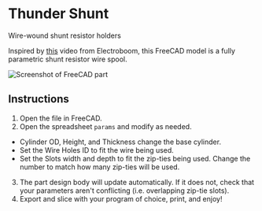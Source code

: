 # Thunder Shunt
Wire-wound shunt resistor holders

Inspired by [this](https://youtu.be/j4u8fl31sgQ) video from Electroboom, this FreeCAD model is a fully parametric shunt resistor wire spool.

![Screenshot of FreeCAD part](/assets/thunder-shunt/thunder_shunt_model.png)

## Instructions
1. Open the file in FreeCAD.
2. Open the spreadsheet `params` and modify as needed.
  - Cylinder OD, Height, and Thickness change the base cylinder.
  - Set the Wire Holes ID to fit the wire being used.
  - Set the Slots width and depth to fit the zip-ties being used. Change the number to match how many zip-ties will be used.
3. The part design body will update automatically. If it does not, check that your parameters aren't conflicting (i.e. overlapping zip-tie slots).
4. Export and slice with your program of choice, print, and enjoy!
